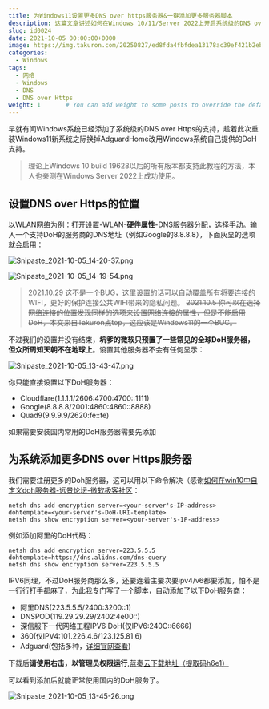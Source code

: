 ```yaml
---
title: 为Windows11设置更多DNS over https服务器&一键添加更多服务器脚本
description: 这篇文章讲述如何在Windows 10/11/Server 2022上开启系统级的DNS over Https (DoH) 功能。文章详细介绍了设置步骤，并提供了添加阿里、DNSPOD等国内常用DoH服务器的方法及实用脚本，让你轻松用上更安全的加密DNS服务！
slug: id0024
date: 2021-10-05 00:00:00+0000
image: https://img.takuron.com/20250827/ed8fda4fbfdea13178ac39ef421b2ebb.jpg
categories:
  - Windows
tags:
  - 网络
  - Windows
  - DNS
  - DNS over Https
weight: 1       # You can add weight to some posts to override the default sorting (date descending)
---
```


早就有闻Windows系统已经添加了系统级的DNS over Https的支持，趁着此次重装Windows11新系统之际换掉AdguardHome改用Windows系统自己提供的DoH支持。

> 理论上Windows 10 build 19628以后的所有版本都支持此教程的方法，本人也亲测在Windows Server 2022上成功使用。

## 设置DNS over Https的位置

以WLAN网络为例：打开设置-WLAN-**硬件属性**-DNS服务器分配，选择手动。输入一个支持DoH的服务商的DNS地址（例如Google的8.8.8.8），下面灰显的选项就会启用：

![Snipaste_2021-10-05_14-20-37.png](https://img.takuron.com/20250827/19ab4d119bcd75a81aa2cf5d404cffc6.png)

![Snipaste_2021-10-05_14-19-54.png](https://img.takuron.com/20250827/53f7b46711870002bf18aa4c337fb20f.png)

> 2021.10.29 这不是一个BUG，这里设置的话可以自动覆盖所有将要连接的WIFI，更好的保护连接公共WIFI带来的隐私问题。
> <s>2021.10.5 你可以在选择网络连接的位置发现同样的选项来设置网络连接的属性，但是不能启用DoH，本文来自Takuron点top，这应该是Windows11的一个BUG。</s>

不过我们的设置并没有结束，**坑爹的微软只预置了一些常见的全球DoH服务器，但众所周知天朝不在地球上**。设置其他服务器不会有任何显示：

![Snipaste_2021-10-05_13-43-47.png](https://img.takuron.com/20250827/06670b3bfb0f38aaaeca8a6af77f72b8.png)

你只能直接设置以下DoH服务器：

- Cloudflare(1.1.1.1/2606:4700:4700::1111)
- Google(8.8.8.8/2001:4860:4860::8888)
- Quad9(9.9.9.9/2620:fe::fe)

如果需要安装国内常用的DoH服务器需要先添加

## 为系统添加更多DNS over Https服务器

我们需要注册更多的Doh服务器，这可以用以下命令解决（感谢[如何在win10中自定义doh服务器-远景论坛-微软极客社区](https://bbs.pcbeta.com/viewthread-1877659-1-1.html)：

````
netsh dns add encryption server=<your-server's-IP-address> dohtemplate=<your-server's-DoH-URI-template>
netsh dns show encryption server=<your-server's-IP-address>
````

例如添加阿里的DoH代码：

````
netsh dns add encryption server=223.5.5.5 dohtemplate=https://dns.alidns.com/dns-query
netsh dns show encryption server=223.5.5.5
````

IPV6同理，不过DoH服务商那么多，还要连着主要次要ipv4/v6都要添加，怕不是一行行打手都麻了，为此我专门写了一个脚本，自动添加了以下DoH服务商：

- 阿里DNS(223.5.5.5/2400:3200::1)
- DNSPOD(119.29.29.29/2402:4e00::)
- 深信服下一代网络工程IPV6 DoH(仅IPV6:240C::6666)
- 360(仅IPV4:101.226.4.6/123.125.81.6)
- Adguard(包括多种，[详细官网查看](https://bbs.pcbeta.com/viewthread-1877659-1-1.html))

下载后**请使用右击，以管理员权限运行**,[蓝奏云下载地址（提取码h6e1）](https://takuron.lanzoui.com/b0as59z2f)

可以看到添加后就能正常使用国内的DoH服务了。

![Snipaste_2021-10-05_13-45-26.png](https://img.takuron.com/20250827/a06762e22f8c2ba77b4d642eaa0bd5a0.png)
